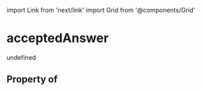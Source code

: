 import Link from 'next/link'
import Grid from '@components/Grid'

# acceptedAnswer

undefined

## Property of



